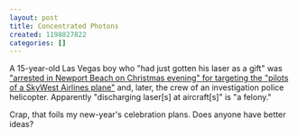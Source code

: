 ```yaml
---
layout: post
title: Concentrated Photons
created: 1198827822
categories: []
---
```

A 15-year-old Las Vegas boy who "had just gotten his laser as a gift" was ["arrested in Newport Beach on Christmas evening" for targeting the "pilots of a SkyWest Airlines plane"](http://www.latimes.com/news/local/la-me-laser28dec28,0,4745015.story?coll=la-home-center) and, later, the crew of an investigation police helicopter. Apparently "discharging laser[s] at aircraft[s]" is "a felony."

Crap, that foils my new-year's celebration plans. Does anyone have better ideas?
